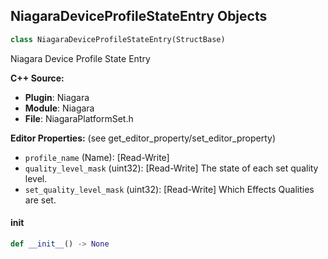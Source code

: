 ## NiagaraDeviceProfileStateEntry Objects

```python
class NiagaraDeviceProfileStateEntry(StructBase)
```

Niagara Device Profile State Entry

**C++ Source:**

- **Plugin**: Niagara
- **Module**: Niagara
- **File**: NiagaraPlatformSet.h

**Editor Properties:** (see get_editor_property/set_editor_property)

- ``profile_name`` (Name):  [Read-Write]
- ``quality_level_mask`` (uint32):  [Read-Write] The state of each set quality level.
- ``set_quality_level_mask`` (uint32):  [Read-Write] Which Effects Qualities are set.

<a id="unreal.NiagaraDeviceProfileStateEntry.__init__"></a>

#### __init__

```python
def __init__() -> None
```

<a id="unreal.NiagaraPlatformSetCVarCondition"></a>